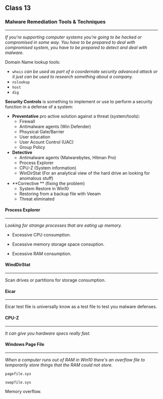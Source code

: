 ## Class 13

### Malware Remediation Tools & Techniques

------

*If you're supporting computer systems you're going to be hacked or compromised in some way. You have to be prepared to deal with compromised system, you have to be prepared to detect and deal with malware.*

Domain Name lookup tools:

+ `whois` *can be used as part of a coordernate security advanced attack or it just can be used to research something about a company.*
+ `nslookup`
+ `host`
+ `dig`

**Security Controls** is something to implement or use to perform a security function in a defense of a system:

+ **Preventative** pro active solution against a threat (system/tools):
  + Firewall
  + Antimalware agents (Win Defender)
  + Phsysical Gate/Barrier
  + User education
  + User Acount Control (UAC)
  + Group Policy
+ **Detective**
  + Antimalware agents (Malwarebytes, Hitman Pro)
  + Process Explorer
  + CPU-Z (System information)
  + WinDirStat (For an analytical view of the hard drive an looking for anomalous stuff)
+ **Corrective ** (fixing the problem)
  + System Restore in Win10
  + Restoring from a backup file with Veeam
  + Threat eliminated

#### Process Explorer

------

*Looking for strange processes that are eating up memory.*

+ Excessive CPU consumption.

+ Excessive memory storage space consuption. 
+ Excessive RAM consumption.



#### WindDirStat

------

Scan drives or partitions for storage consumption.



#### Eicar

------

Eicar test file is universally know as a test file to test you malware defenses.



#### CPU-Z

------

*It can give you hardware specs really fast.*



#### Windows Page File

------

*When a computer runs out of RAM in Win10 there's an overflow file to temporarily store things that the RAM could not store.*

`pagefile.sys`

`swapfile.sys`

Memory overflow.

